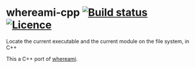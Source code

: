 # whereami-cpp [![Build status](https://travis-ci.org/nabijaczleweli/whereami-cpp.svg?branch=master)](https://travis-ci.org/nabijaczleweli/whereami-cpp) [![Licence](https://img.shields.io/badge/license-MIT-blue.svg?style=flat)](LICENSE)
Locate the current executable and the current module on the file system, in C++

This a C++ port of [whereami](https://github.com/gpakosz/whereami).
